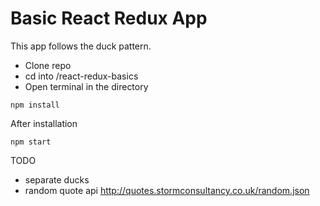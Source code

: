 # Basic React Redux App 
This app follows the duck pattern.

* Clone repo
* cd into /react-redux-basics
* Open terminal in the directory

```
npm install
```
After installation
```
npm start
```


TODO
* separate ducks
* random quote api http://quotes.stormconsultancy.co.uk/random.json